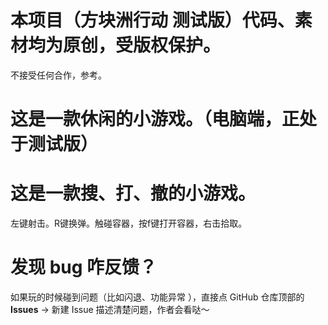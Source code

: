 # 本项目（方块洲行动 测试版）代码、素材均为原创，受版权保护。  
不接受任何合作，参考。

# 这是一款休闲的小游戏。（电脑端，正处于测试版）

# 这是一款搜、打、撤的小游戏。
左键射击。R键换弹。触碰容器，按f键打开容器，右击拾取。

# 发现 bug 咋反馈？  
如果玩的时候碰到问题（比如闪退、功能异常 ），直接点 GitHub 仓库顶部的 **Issues** → 新建 Issue 描述清楚问题，作者会看哒～  
